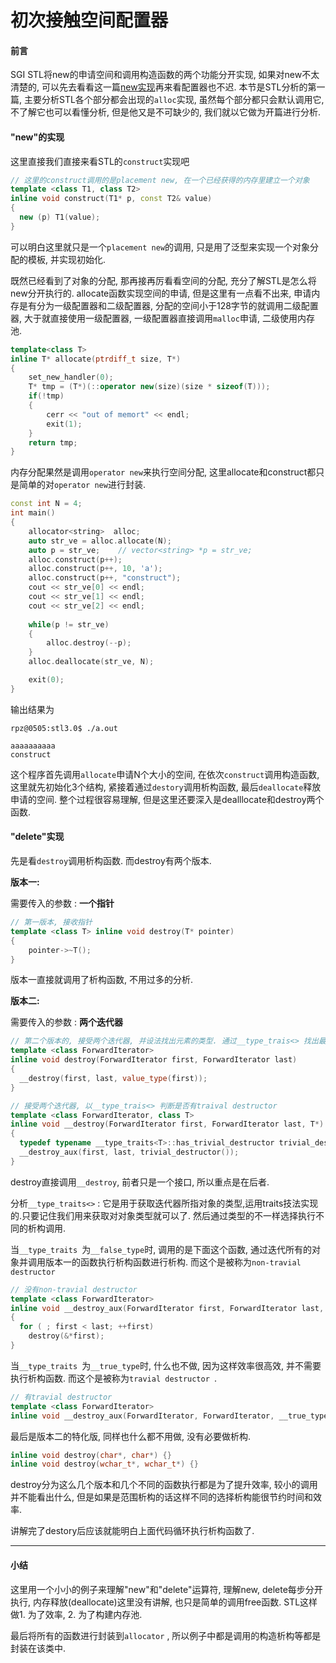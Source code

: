 # 初次接触空间配置器

#### 前言

SGI STL将new的申请空间和调用构造函数的两个功能分开实现, 如果对new不太清楚的, 可以先去看看这一篇[new实现](https://blog.csdn.net/Function_Dou/article/details/84526761)再来看配置器也不迟. 本节是STL分析的第一篇, 主要分析STL各个部分都会出现的`alloc`实现, 虽然每个部分都只会默认调用它, 不了解它也可以看懂分析,  但是他又是不可缺少的, 我们就以它做为开篇进行分析.



#### "new"的实现

这里直接我们直接来看STL的`construct`实现吧

```c++
// 这里的construct调用的是placement new, 在一个已经获得的内存里建立一个对象
template <class T1, class T2>
inline void construct(T1* p, const T2& value) 
{
  new (p) T1(value);
}
```

可以明白这里就只是一个`placement new`的调用, 只是用了泛型来实现一个对象分配的模板, 并实现初始化.

既然已经看到了对象的分配, 那再接再厉看看空间的分配, 充分了解STL是怎么将new分开执行的. allocate函数实现空间的申请, 但是这里有一点看不出来, 申请内存是有分为一级配置器和二级配置器, 分配的空间小于128字节的就调用二级配置器, 大于就直接使用一级配置器, 一级配置器直接调用`malloc`申请, 二级使用内存池.

```c++
template<class T>
inline T* allocate(ptrdiff_t size, T*)
{
    set_new_handler(0);
    T* tmp = (T*)(::operator new(size)(size * sizeof(T)));
    if(!tmp)
    {
        cerr << "out of memort" << endl;
        exit(1);
    }
    return tmp;
}
```

内存分配果然是调用`operator new`来执行空间分配, 这里allocate和construct都只是简单的对`operator new`进行封装.

```c++
const int N = 4;
int main()
{
	allocator<string>  alloc;
	auto str_ve = alloc.allocate(N);
	auto p = str_ve;	// vector<string> *p = str_ve;
	alloc.construct(p++);
	alloc.construct(p++, 10, 'a');
	alloc.construct(p++, "construct");
    cout << str_ve[0] << endl;
	cout << str_ve[1] << endl;
	cout << str_ve[2] << endl;
	
	while(p != str_ve)
	{
		alloc.destroy(--p);
	}
	alloc.deallocate(str_ve, N);

	exit(0);
}
```

输出结果为

```shell
rpz@0505:stl3.0$ ./a.out 

aaaaaaaaaa
construct
```

这个程序首先调用`allocate`申请N个大小的空间, 在依次`construct`调用构造函数, 这里就先初始化3个结构, 紧接着通过`destory`调用析构函数, 最后`deallocate`释放申请的空间. 整个过程很容易理解, 但是这里还要深入是dealllocate和destroy两个函数.



#### "delete"实现

先是看`destroy`调用析构函数. 而destroy有两个版本.

**版本一:**

需要传入的参数 : **一个指针**

```c++
// 第一版本, 接收指针
template <class T> inline void destroy(T* pointer) 
{
    pointer->~T();
}
```

版本一直接就调用了析构函数, 不用过多的分析.



**版本二:**

需要传入的参数 : **两个迭代器**

```c++
// 第二个版本的, 接受两个迭代器, 并设法找出元素的类型. 通过__type_trais<> 找出最佳措施
template <class ForwardIterator>
inline void destroy(ForwardIterator first, ForwardIterator last) 
{
  __destroy(first, last, value_type(first));
}

// 接受两个迭代器, 以__type_trais<> 判断是否有traival destructor 
template <class ForwardIterator, class T>
inline void __destroy(ForwardIterator first, ForwardIterator last, T*) 
{
  typedef typename __type_traits<T>::has_trivial_destructor trivial_destructor;
  __destroy_aux(first, last, trivial_destructor());
}
```

destroy直接调用`__destroy`, 前者只是一个接口, 所以重点是在后者.

分析`__type_traits<>` : 它是用于获取迭代器所指对象的类型,运用traits技法实现的.只要记住我们用来获取对对象类型就可以了. 然后通过类型的不一样选择执行不同的析构调用.



当`__type_traits `为`__false_type`时, 调用的是下面这个函数, 通过迭代所有的对象并调用版本一的函数执行析构函数进行析构. 而这个是被称为`non-travial destructor `

```c++
// 没有non-travial destructor 
template <class ForwardIterator>
inline void __destroy_aux(ForwardIterator first, ForwardIterator last, __false_type) 
{
  for ( ; first < last; ++first)
    destroy(&*first);
}
```



当`__type_traits `为`__true_type`时, 什么也不做, 因为这样效率很高效, 并不需要执行析构函数. 而这个是被称为`travial destructor `.

```c++
// 有travial destructor
template <class ForwardIterator> 
inline void __destroy_aux(ForwardIterator, ForwardIterator, __true_type) {}
```



最后是版本二的特化版, 同样也什么都不用做, 没有必要做析构.

```c++
inline void destroy(char*, char*) {}
inline void destroy(wchar_t*, wchar_t*) {}
```

destroy分为这么几个版本和几个不同的函数执行都是为了提升效率, 较小的调用并不能看出什么, 但是如果是范围析构的话这样不同的选择析构能很节约时间和效率. 



讲解完了destory后应该就能明白上面代码循环执行析构函数了.

---

#### 小结

这里用一个小小的例子来理解"new"和"delete"运算符, 理解new, delete每步分开执行, 内存释放(deallocate)这里没有讲解, 也只是简单的调用free函数. STL这样做1. 为了效率, 2. 为了构建内存池.

最后将所有的函数进行封装到`allocator` , 所以例子中都是调用的构造析构等都是封装在该类中.



